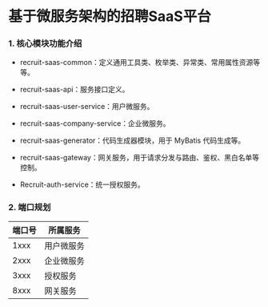 # 基于微服务架构的招聘SaaS平台
### 1. 核心模块功能介绍

- recruit-saas-common：定义通用工具类、枚举类、异常类、常用属性资源等等。

- recruit-saas-api：服务接口定义。

- recruit-saas-user-service：用户微服务。

- recruit-saas-company-service：企业微服务。

- recruit-saas-generator：代码生成器模块，用于 MyBatis 代码生成等。

- recruit-saas-gateway：网关服务，用于请求分发与路由、鉴权、黑白名单等控制。

- Recruit-auth-service：统一授权服务。

  

### 2. 端口规划

| 端口号 | 所属服务   |
| ------ | ---------- |
| 1xxx   | 用户微服务 |
| 2xxx   | 企业微服务 |
| 3xxx   | 授权服务   |
| 8xxx   | 网关服务   |

